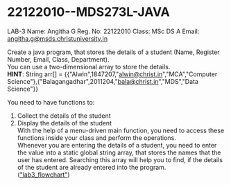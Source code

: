 # 22122010--MDS273L-JAVA
LAB-3
Name: Angitha G
Reg. No: 22122010
Class: MSc DS A
Email: angitha.g@msds.christuniversity.in

Create a java program, that stores the details of a student (Name, Register Number, Email, Class, Department).\
You can use a two-dimensional array to store the details.\
**HINT**: String arr[] = {{"Alwin",1847207,"alwin@christ.in","MCA","Computer Science"},{"Balagangadhar",2011204,"bala@christ.in","MDS","Data Science"}}

You need to have functions to:
1. Collect the details of the student
2. Display the details of the student\
With the help of a menu-driven main function, you need to access these functions inside your class and perform the operations.\
Whenever you are entering the details of a student, you need to enter the value into a static global string array, that stores the names that the user has entered. Searching this array will help you to find, if the details of the student are already entered into the program.\
(["lab3_flowchart"](https://drive.google.com/file/d/1R_-SQYI5GmWyYtyh4tGGJgsLY4yEqOI8/view?usp=share_link))
